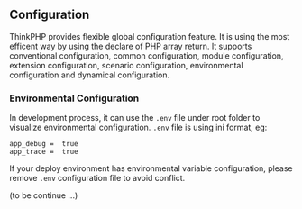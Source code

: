 ## Configuration

ThinkPHP provides flexible global configuration feature. It is using the most efficent way by using the declare of PHP 
array return. It supports conventional configuration, common configuration, module configuration, extension 
configuration, scenario configuration, environmental configuration and dynamical configuration.

### Environmental Configuration

In development process, it can use the `.env` file under root folder to visualize environmental configuration. `.env` 
file is using ini format, eg:

```
app_debug =  true
app_trace =  true
```

If your deploy environment has environmental variable configuration, please remove `.env` configuration file to avoid 
conflict.

(to be continue ...)